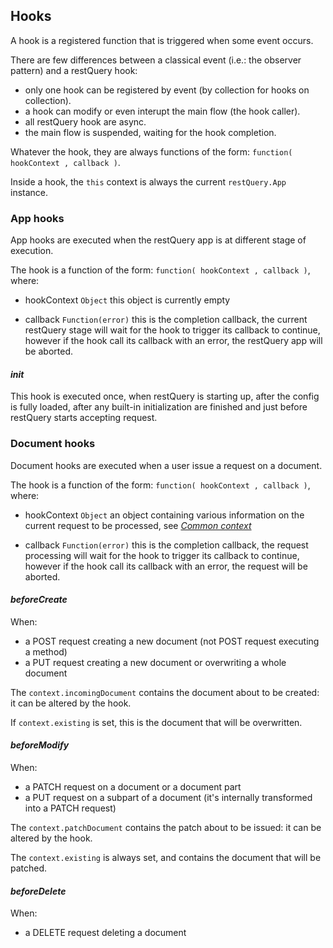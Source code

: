 

## Hooks

A hook is a registered function that is triggered when some event occurs.

There are few differences between a classical event (i.e.: the observer pattern) and a restQuery hook:

* only one hook can be registered by event (by collection for hooks on collection).
* a hook can modify or even interupt the main flow (the hook caller).
* all restQuery hook are async.
* the main flow is suspended, waiting for the hook completion.



Whatever the hook, they are always functions of the form: `function( hookContext , callback )`.

Inside a hook, the `this` context is always the current `restQuery.App` instance.



### App hooks

App hooks are executed when the restQuery app is at different stage of execution.

The hook is a function of the form: `function( hookContext , callback )`, where:

* hookContext `Object` this object is currently empty

* callback `Function(error)` this is the completion callback, the current restQuery stage will wait for the hook to trigger
	its callback to continue, however if the hook call its callback with an error, the restQuery app will be aborted.



#### *init*

This hook is executed once, when restQuery is starting up, after the config is fully loaded, after any built-in initialization
are finished and just before restQuery starts accepting request.



### Document hooks

Document hooks are executed when a user issue a request on a document.

The hook is a function of the form: `function( hookContext , callback )`, where:

* hookContext `Object` an object containing various information on the current request to be processed,
	see [*Common context*](#ref.common-context)

* callback `Function(error)` this is the completion callback, the request processing will wait for the hook to trigger its callback
	to continue, however if the hook call its callback with an error, the request will be aborted.



#### *beforeCreate*

When:

* a POST request creating a new document (not POST request executing a method)
* a PUT request creating a new document or overwriting a whole document

The `context.incomingDocument` contains the document about to be created: it can be altered by the hook.

If `context.existing` is set, this is the document that will be overwritten.



#### *beforeModify*

When:

* a PATCH request on a document or a document part
* a PUT request on a subpart of a document (it's internally transformed into a PATCH request)

The `context.patchDocument` contains the patch about to be issued: it can be altered by the hook.

The `context.existing` is always set, and contains the document that will be patched.



#### *beforeDelete*

When:

* a DELETE request deleting a document



